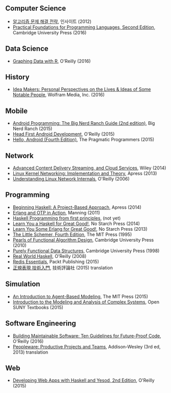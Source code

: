 ## Computer Science

* [알고리즘 문제 해결 전략](https://github.com/deliberate-practice/algo), 인사이트 (2012)
* [Practical Foundations for Programming Languages, Second Edition](practical_foundations_for_programming_languages_2nd.md), Cambridge University Press (2016)

## Data Science

* [Graphing Data with R](graphing_data_with_r.md), O'Reilly (2016)

## History

* [Idea Makers: Personal Perspectives on the Lives & Ideas of Some Notable People](idea_makers.md), Wolfram Media, Inc. (2016)

## Mobile

* [Android Programming: The Big Nerd Ranch Guide (2nd edition)](android_programming_big_nerd_ranch_2nd.md), Big Nerd Ranch (2015)
* [Head First Android Development](head_first_android_development.md), O'Reilly (2015)
* [Hello, Android (Fourth Edition)](hello_android_4th.md), The Pragmatic Programmers (2015)

## Network

* [Advanced Content Delivery Streaming, and Cloud Services](advanced_content_delivery_streaming.md), Wiley (2014)
* [Linux Kernel Networking: Implementation and Theory](linux_kernel_networking.md), Apress (2013)
* [Understanding Linux Network Internals](understanding_linux_network_internals.md), O'Reilly (2006)

## Programming

* [Beginning Haskell: A Project-Based Approach](beginning_haskell_a_project_based_approach.md), Apress (2014)
* [Erlang and OTP in Action](erlang_and_otp_in_action.md), Manning (2011) 
* [Haskell Programming from first principles](haskell_programming_from_first_principles.md), (not yet)
* [Learn You a Haskell for Great Good!](learn_you_a_haskell_for_great_good.md), No Starch Press (2014)
* [Learn You Some Erlang for Great Good!](learn_you_some_erlang_for_great_good.md), No Starch Press (2013)
* [The Little Schemer, Fourth Edition](little_schemer_4th.md), The MIT Press (1995)
* [Pearls of Functional Algorithm Design](pearls_of_functional_algorithm_design.md), Cambridge University Press (2010)
* [Purely Functional Data Structures](purely_functional_data_structures.md), Cambridge University Press (1998)
* [Real World Haskell](real_world_haskell.md), O'Reilly (2008)
* [Redis Essentials](redis_essentials.md), Packt Publishing (2015)
* [正規表現 技術入門](introduction_to_regular_expression.md), 技術評論社 (2015) translation

## Simulation

* [An Introduction to Agent-Based Modeling](introduction_to_agent_based_modeling.md), The MIT Press (2015)
* [Introduction to the Modeling and Analysis of Complex Systems](introduction_to_the_modeling_and_analysis_of_complex_systems.md), Open SUNY Textbooks (2015)

## Software Engineering

* [Building Maintainable Software: Ten Guidelines for Future-Proof Code](https://github.com/deliberate-practice/agile), O'Reilly (2016)
* [Peopleware: Productive Projects and Teams](https://github.com/deliberate-practice/agile), Addison-Wesley (3rd ed, 2013) translation

## Web

* [Developing Web Apps with Haskell and Yesod, 2nd Edition](developing_web_apps_with_haskell_and_yesod_2nd.md), O'Reilly (2015)

